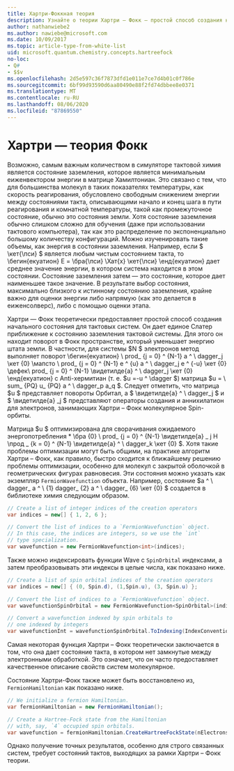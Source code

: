 ```yaml
---
title: Хартри-Фоккная теория
description: Узнайте о теории Хартри – Фокк — простой способ создания начального состояния для тактовых систем.
author: nathanwiebe2
ms.author: nawiebe@microsoft.com
ms.date: 10/09/2017
ms.topic: article-type-from-white-list
uid: microsoft.quantum.chemistry.concepts.hartreefock
no-loc:
- Q#
- $$v
ms.openlocfilehash: 2d5e597c36f7873dfd1e011e7ce7d4b01c0f786e
ms.sourcegitcommit: 6bf99d93590d6aa80490e88f2fd74dbbee8e0371
ms.translationtype: MT
ms.contentlocale: ru-RU
ms.lasthandoff: 08/06/2020
ms.locfileid: "87869550"
---
```

# <a name="hartreefock-theory"></a>Хартри — теория Фокк

Возможно, самым важным количеством в симуляторе тактовой химия является состояние заземления, которое является минимальным еиженвектором энергии в матрице Хамилтониан.
Это связано с тем, что для большинства молекул в таких показателях температуры, как скорость реагирования, обусловлено свободным снижением энергии между состояниями такта, описывающими начало и конец шага в пути реагирования и комнатной температуры, такой как промежуточное состояние, обычно это состояния земли.
Хотя состояние заземления обычно слишком сложно для обучения (даже при использовании тактового компьютера), так как это распределение по экспоненциально большому количеству конфигураций.
Можно изученировать такие объемы, как энергия в состоянии заземления.
Например, если $ \кет{\пси} $ является любым чистым состоянием такта, то \бегин{екуатион} E = \бра{\пси} \Хат{х} \кет{\пси} \енд{екуатион} дает среднее значение энергии, в котором система находится в этом состоянии.
Состояние заземления затем — это состояние, которое дает наименьшее такое значение. В результате выбор состояния, максимально близкого к истинному состоянию заземления, крайне важно для оценки энергии либо напрямую (как это делается в еиженсолверс), либо с помощью оценки этапа.

Хартри — Фокк теоретически предоставляет простой способ создания начального состояния для тактовых систем. Он дает единое Слатер приближение к состоянию заземления тактовой системы. Для этого он находит поворот в Фокк пространстве, который уменьшает энергию штата земли. В частности, для системы $N $ электронов метод выполняет поворот \бегин{екуатион} \ prod_ {j = 0} ^ {N-1} a ^ \ dagger_j \кет {0} \мапсто \ prod_ {j = 0} ^ {N-1} e ^ {u} a ^ \ dagger_j e ^ {-u} \кет {0} \дефек\ prod_ {j = 0} ^ {N-1} \видетилде{а} ^ \ dagger_j \кет {0} \енд{екуатион} с Anti-хермитиан (т. е. $u =-u ^ \dagger $) матрица $u = \ sum_ {PQ} u_ {PQ} a ^ \ dagger_p a_q $. Следует отметить, что матрица $u $ представляет повороты Орбитал, а $ \видетилде{а} ^ \ dagger_j $ и $ \видетилде{а} _j $ представляют операторы создания и аннихилатион для электронов, занимающих Хартри – Фокк молекулярное Spin-орбиты.


Матрица $u $ оптимизирована для сворачивания ожидаемого энергопотребления * \бра {0} \ prod_ {j = 0} ^ {N-1} \видетилде{а} \_ j H \прод \_ {k = 0} ^ {N-1} \видетилде{а} ^ \ dagger_k \кет {0} $. Хотя такие проблемы оптимизации могут быть общими, на практике алгоритм Хартри – Фокк, как правило, быстро сходится к ближайшему решению проблемы оптимизации, особенно для молекул с закрытой оболочкой в геометрических фигурах равновесия. Эти состояния можно указать как экземпляр `FermionWavefunction` объекта. Например, состояние $a ^ \ dagger_ a ^ \ {1} dagger_ {2} a ^ \ dagger_ {6} \кет {0} $ создается в библиотеке химия следующим образом.
```csharp
// Create a list of integer indices of the creation operators
var indices = new[] { 1, 2, 6 };

// Convert the list of indices to a `FermionWavefunction` object.
// In this case, the indices are integers, so we use the `int`
// type specialization.
var wavefunction = new FermionWavefunction<int>(indices);
```
Также можно индексировать функции Wave с `SpinOrbital` индексами, а затем преобразовывать эти индексы в целые числа, как показано ниже.
```csharp
// Create a list of spin orbital indices of the creation operators
var indices = new[] { (0, Spin.d), (1,Spin.u), (3, Spin.u) };

// Convert the list of indices to a `FermionWavefunction` object.
var wavefunctionSpinOrbital = new FermionWavefunction<SpinOrbital>(indices.ToSpinOrbitals());

// Convert a wavefunction indexed by spin orbitals to
// one indexed by integers
var wavefunctionInt = wavefunctionSpinOrbital.ToIndexing(IndexConvention.UpDown);
```

Самая некоторая функция Хартри – Фокк теоретически заключается в том, что она дает состояние такта, в котором нет замкнутые между электронными обработкой.
Это означает, что он часто предоставляет качественное описание свойств систем молекулярное. 

Состояние Хартри-Фокк также может быть восстановлено из, `FermionHamiltonian` как показано ниже.
```csharp
// We initialize a fermion Hamiltonian.
var fermionHamiltonian = new FermionHamiltonian();

// Create a Hartree-Fock state from the Hamiltonian 
// with, say, `4` occupied spin orbitals.
var wavefunction = fermionHamiltonian.CreateHartreeFockState(nElectrons: 4);
```

Однако получение точных результатов, особенно для строго связанных систем, требует состояний тактов, выходящих за рамки Хартри – Фокк теории.
